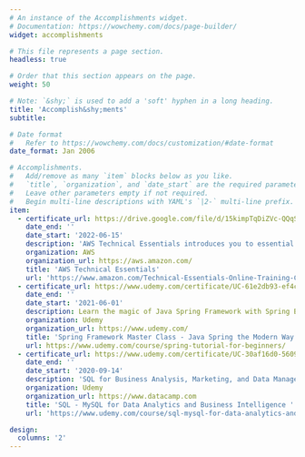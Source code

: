 ```yaml
---
# An instance of the Accomplishments widget.
# Documentation: https://wowchemy.com/docs/page-builder/
widget: accomplishments

# This file represents a page section.
headless: true

# Order that this section appears on the page.
weight: 50

# Note: `&shy;` is used to add a 'soft' hyphen in a long heading.
title: 'Accomplish&shy;ments'
subtitle:

# Date format
#   Refer to https://wowchemy.com/docs/customization/#date-format
date_format: Jan 2006

# Accomplishments.
#   Add/remove as many `item` blocks below as you like.
#   `title`, `organization`, and `date_start` are the required parameters.
#   Leave other parameters empty if not required.
#   Begin multi-line descriptions with YAML's `|2-` multi-line prefix.
item:
  - certificate_url: https://drive.google.com/file/d/15kimpTqDiZVc-QQqSL1jXpNrnlk9mK_t/view
    date_end: ''
    date_start: '2022-06-15'
    description: 'AWS Technical Essentials introduces you to essential AWS services and common solutions. The course covers the fundamental AWS concepts related to compute, database, storage, networking, monitoring, and security.'
    organization: AWS
    organization_url: https://aws.amazon.com/
    title: 'AWS Technical Essentials'
    url: 'https://www.amazon.com/Technical-Essentials-Online-Training-Certification/dp/B09HYM9576/ref=lp_23557387011_1_4'
  - certificate_url: https://www.udemy.com/certificate/UC-61e2db93-ef4c-409b-af11-7bc46230a0d9/
    date_end: ''
    date_start: '2021-06-01'
    description: Learn the magic of Java Spring Framework with Spring Boot, Spring JDBC, Spring AOP, Hibernate, JUnit & Mockito
    organization: Udemy
    organization_url: https://www.udemy.com/
    title: 'Spring Framework Master Class - Java Spring the Modern Way'
    url: https://www.udemy.com/course/spring-tutorial-for-beginners/
  - certificate_url: https://www.udemy.com/certificate/UC-30af16d0-5609-4d59-9e0e-7f87ddf78ed0/
    date_end: ''
    date_start: '2020-09-14'
    description: 'SQL for Business Analysis, Marketing, and Data Management'
    organization: Udemy
    organization_url: https://www.datacamp.com
    title: 'SQL - MySQL for Data Analytics and Business Intelligence '
    url: 'https://www.udemy.com/course/sql-mysql-for-data-analytics-and-business-intelligence/'

design:
  columns: '2'
---
```


